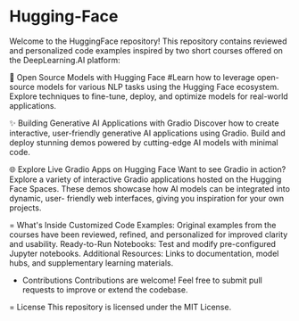 # Hugging-Face
Welcome to the HuggingFace repository! This repository contains reviewed and personalized code examples inspired by two short courses offered on the DeepLearning.AI platform:

🌟 Open Source Models with Hugging Face
   #Learn how to leverage open-source models for various NLP tasks using the Hugging Face ecosystem. Explore techniques to fine-tune, deploy, and optimize models for real-world applications.

✨ Building Generative AI Applications with Gradio
   Discover how to create interactive, user-friendly generative AI applications using Gradio. Build and deploy stunning demos powered by cutting-edge AI models with minimal code.

🌐 Explore Live Gradio Apps on Hugging Face 
   Want to see Gradio in action? Explore a variety of interactive Gradio applications hosted on the Hugging Face Spaces. These demos showcase how AI models can be integrated into dynamic, user- 
   friendly web interfaces, giving you inspiration for your own projects.

= What's Inside
Customized Code Examples: Original examples from the courses have been reviewed, refined, and personalized for improved clarity and usability.
Ready-to-Run Notebooks: Test and modify pre-configured Jupyter notebooks.
Additional Resources: Links to documentation, model hubs, and supplementary learning materials.


- Contributions
Contributions are welcome! Feel free to submit pull requests to improve or extend the codebase.

= License
This repository is licensed under the MIT License.


